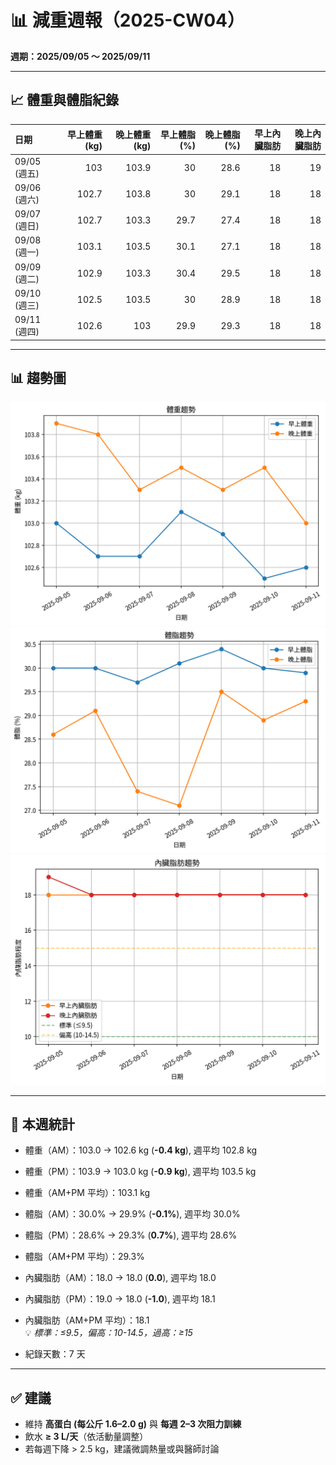 # 📊 減重週報（2025-CW04）

**週期：2025/09/05 ～ 2025/09/11**  

---

## 📈 體重與體脂紀錄

| 日期         |   早上體重 (kg) |   晚上體重 (kg) |   早上體脂 (%) |   晚上體脂 (%) |   早上內臟脂肪 |   晚上內臟脂肪 |
|:-------------|----------------:|----------------:|---------------:|---------------:|---------------:|---------------:|
| 09/05 (週五) |           103   |           103.9 |           30   |           28.6 |             18 |             19 |
| 09/06 (週六) |           102.7 |           103.8 |           30   |           29.1 |             18 |             18 |
| 09/07 (週日) |           102.7 |           103.3 |           29.7 |           27.4 |             18 |             18 |
| 09/08 (週一) |           103.1 |           103.5 |           30.1 |           27.1 |             18 |             18 |
| 09/09 (週二) |           102.9 |           103.3 |           30.4 |           29.5 |             18 |             18 |
| 09/10 (週三) |           102.5 |           103.5 |           30   |           28.9 |             18 |             18 |
| 09/11 (週四) |           102.6 |           103   |           29.9 |           29.3 |             18 |             18 |

---

## 📊 趨勢圖

![體重趨勢](2025-CW04_weight_trend.png)
![體脂率趨勢](2025-CW04_bodyfat_trend.png)
![內臟脂肪趨勢](2025-CW04_visceral_fat_trend.png)

---

## 📌 本週統計

- 體重（AM）：103.0 → 102.6 kg  (**-0.4 kg**), 週平均 102.8 kg  
- 體重（PM）：103.9 → 103.0 kg  (**-0.9 kg**), 週平均 103.5 kg  
- 體重（AM+PM 平均）：103.1 kg  

- 體脂（AM）：30.0% → 29.9%  (**-0.1%**), 週平均 30.0%  
- 體脂（PM）：28.6% → 29.3%  (**0.7%**), 週平均 28.6%  
- 體脂（AM+PM 平均）：29.3%  

- 內臟脂肪（AM）：18.0 → 18.0  (**0.0**), 週平均 18.0  
- 內臟脂肪（PM）：19.0 → 18.0  (**-1.0**), 週平均 18.1  
- 內臟脂肪（AM+PM 平均）：18.1  
  💡 *標準：≤9.5，偏高：10-14.5，過高：≥15*  

- 紀錄天數：7 天

---

## ✅ 建議
- 維持 **高蛋白 (每公斤 1.6–2.0 g)** 與 **每週 2–3 次阻力訓練**  
- 飲水 **≥ 3 L/天**（依活動量調整）  
- 若每週下降 > 2.5 kg，建議微調熱量或與醫師討論  
